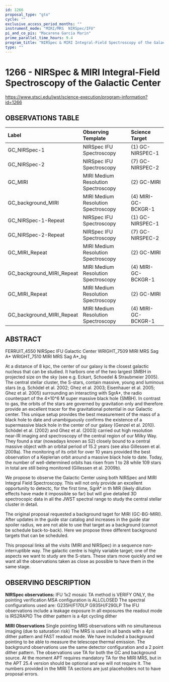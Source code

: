 ```yaml
---
id: 1266
proposal_type: "gto"
cycle: ""
exclusive_access_period_months: ""
instrument_mode: "MIRI/MRS  NIRSpec/IFU"
pi_and_co_pis: "Macarena Garcia Marin"
prime_parallel_time_hours: 9.4
program_title: "NIRSpec & MIRI Integral-Field Spectroscopy of the Galactic Center"
type: ""
---
```

# 1266 - NIRSpec & MIRI Integral-Field Spectroscopy of the Galactic Center
https://www.stsci.edu/jwst/science-execution/program-information?id=1266
## OBSERVATIONS TABLE
| Label                   | Observing Template                  | Science Target        |
| :---------------------- | :---------------------------------- | :-------------------- |
| GC_NIRSpec-1            | NIRSpec IFU Spectroscopy            | (1) GC-NIRSPEC-1      |
| GC_NIRSpec-2            | NIRSpec IFU Spectroscopy            | (7) GC-NIRSPEC-2      |
| GC_MIRI                 | MIRI Medium Resolution Spectroscopy | (2) GC-MIRI           |
| GC_background_MIRI      | MIRI Medium Resolution Spectroscopy | (4) MIRI-GC-BCKGR-1   |
| GC_NIRSpec-1-Repeat     | NIRSpec IFU Spectroscopy            | (1) GC-NIRSPEC-1      |
| GC_NIRSpec-2-Repeat     | NIRSpec IFU Spectroscopy            | (7) GC-NIRSPEC-2      |
| GC_MIRI_Repeat          | MIRI Medium Resolution Spectroscopy | (2) GC-MIRI           |
| GC_background_MIRI_Repeat | MIRI Medium Resolution Spectroscopy | (4) MIRI-GC-BCKGR-1   |
| GC_MIRI_Repeat          | MIRI Medium Resolution Spectroscopy | (2) GC-MIRI           |
| GC_background_MIRI_Repeat | MIRI Medium Resolution Spectroscopy | (4) MIRI-GC-BCKGR-1   |

## ABSTRACT

FERRUIT_4550 NIRSpec IFU Galactic Center
WRIGHT_7509 MIRI MRS Sag A*
WRIGHT_7510 MIRI MRS Sag A*_bg

At a distance of 8 kpc, the center of our galaxy is the closest galactic nucleus that can be studied. It harbors one of the two largest SMBH in projected size on the sky (see e.g. Eckart, Schoedel & Straubmeier 2005). The central stellar cluster, the S-stars, contain massive, young and luminous stars (e.g. Schödel et al. 2002; Ghez et al. 2003; Eisenhauer et al. 2005; Ghez et al. 2005) surrounding an interacting with SgrA*, the radio counterpart of the 4×10^6 M super massive black hole (SMBH). In contrast to gas, the orbits of the stars are governed by gravitation only and therefore provide an excellent tracer for the gravitational potential in our Galactic center. This unique setup provides the best measurement of the mass of a black hole to date and unambiguously confirms the existence of a supermassive black hole in the center of our galaxy (Genzel et al. 2010). Schödel et al. (2002) and Ghez et al. (2003) carried out high resolution near-IR imaging and spectroscopy of the central region of our Milky Way. They found a star (nowadays known as S2) closely bound to a central massive object with an orbital period of 15.2 years (see also Gillessen et al. 2009a). The monitoring of its orbit for over 10 years provided the best observation of a Keplerian orbit around a massive black hole to date. Today, the number of well-determined orbits has risen from 1 to 28 while 109 stars in total are still being monitored (Gillessen et al. 2009b).

We propose to observe the Galactic Center using both NIRSpec and MIRI Integral Field Spectroscopy. This will not only provide an excellent opportunity to detectc, for the first time, SgrA* in th MIR (likely dilution effects have made it impossible so far) but will give detailed 3D spectrocopic data in all the JWST spectral range to study the central stellar cluster in detail.

The original proposal requested a background taget for MIRI (GC-BG-MIRI). After updates in the guide star catalog and increases in the guide star spoiler radius, we are not able to use that target as a background (cannot be schedule back-to-back). Here we propose three different background targets that can be scheduled.

This proposal links all the visits (MIRI and NIRSpec) in a sequence non-interruptible way. The galactic centre is highly variable target; one of the aspects we want to study are the S-stars. These stars move quickly and we want all the observations taken as close as possible to have them in the same stage.

## OBSERVING DESCRIPTION

**NIRSpec observations:**
IFU 1x2 mosaic
TA method is VERIFY ONLY, the pointing verification MSA configuration is ALLCLOSED
The spectral configurations used are:
G235H/F170LP
G935H/F290LP
The IFU observations include a leakage exposure
In all exposures the readout mode is IRS2RAPID
The dither pattern is a 4pt cycling dither

**MIRI Observations**
Single pointing MRS observations with no simultaneous imaging (due to saturation risk)
The MRS is used in all bands with a 4pt dither pattern and FAST readout mode.
We have included a background pointing to be able to measure the telescope thermal emission.
The background observations use the same detector configuration and a 2 point dither pattern.
The observations use TA for both the GC and background source. At the moment APT requires mandatory TA for the MIRI MRS, but in the APT 25.4 version should be optional and we will not require it. The numbers provided in the MIRI TA sections are just placeholders not to have proposal errors.